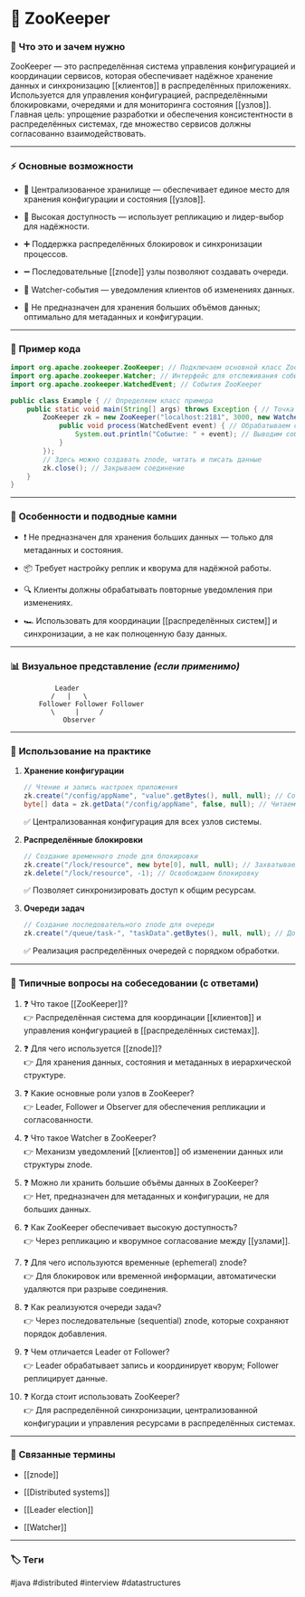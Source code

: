 # 📄 **ZooKeeper**

### 📝 **Что это и зачем нужно**

ZooKeeper — это распределённая система управления конфигурацией и координации сервисов, которая обеспечивает надёжное хранение данных и синхронизацию [[клиентов]] в распределённых приложениях. Используется для управления конфигурацией, распределёнными блокировками, очередями и для мониторинга состояния [[узлов]].  
Главная цель: упрощение разработки и обеспечения консистентности в распределённых системах, где множество сервисов должны согласованно взаимодействовать.

---

### ⚡ **Основные возможности**

- 📍 Централизованное хранилище — обеспечивает единое место для хранения конфигурации и состояния [[узлов]].
    
- 🔑 Высокая доступность — использует репликацию и лидер-выбор для надёжности.
    
- ➕ Поддержка распределённых блокировок и синхронизации процессов.
    
- ➖ Последовательные [[znode]] узлы позволяют создавать очереди.
    
- 🔄 Watcher-события — уведомления клиентов об изменениях данных.
    
- 🚫 Не предназначен для хранения больших объёмов данных; оптимально для метаданных и конфигурации.
    

---

### 📌 **Пример кода**

```java
import org.apache.zookeeper.ZooKeeper; // Подключаем основной класс ZooKeeper
import org.apache.zookeeper.Watcher; // Интерфейс для отслеживания событий
import org.apache.zookeeper.WatchedEvent; // События ZooKeeper

public class Example { // Определяем класс примера
    public static void main(String[] args) throws Exception { // Точка входа программы
        ZooKeeper zk = new ZooKeeper("localhost:2181", 3000, new Watcher() { // Создаём соединение с сервером
            public void process(WatchedEvent event) { // Обрабатываем события
                System.out.println("Событие: " + event); // Выводим событие
            }
        });
        // Здесь можно создавать znode, читать и писать данные
        zk.close(); // Закрываем соединение
    }
}
```

---

### 🧠 **Особенности и подводные камни**

- ❗ Не предназначен для хранения больших данных — только для метаданных и состояния.
    
- 📦 Требует настройку реплик и кворума для надёжной работы.
    
- 🔍 Клиенты должны обрабатывать повторные уведомления при изменениях.
    
- 🏎 Использовать для координации [[распределённых систем]] и синхронизации, а не как полноценную базу данных.
    

---

### 📊 **Визуальное представление** _(если применимо)_

```
           Leader
          /   |   \
       Follower Follower Follower
          \     |     /
             Observer
```

---

### 💼 **Использование на практике**

1. **Хранение конфигурации**
    
    ```java
    // Чтение и запись настроек приложения
    zk.create("/config/appName", "value".getBytes(), null, null); // Создаём znode с конфигурацией
    byte[] data = zk.getData("/config/appName", false, null); // Читаем значение
    ```
    
    ✅ Централизованная конфигурация для всех узлов системы.
    
2. **Распределённые блокировки**
    
    ```java
    // Создание временного znode для блокировки
    zk.create("/lock/resource", new byte[0], null, null); // Захватываем блокировку
    zk.delete("/lock/resource", -1); // Освобождаем блокировку
    ```
    
    ✅ Позволяет синхронизировать доступ к общим ресурсам.
    
3. **Очереди задач**
    
    ```java
    // Создание последовательного znode для очереди
    zk.create("/queue/task-", "taskData".getBytes(), null, null); // Добавляем задачу в очередь
    ```
    
    ✅ Реализация распределённых очередей с порядком обработки.
    

---

### 🎯 **Типичные вопросы на собеседовании (с ответами)**

1. ❓ Что такое [[ZooKeeper]]?  
    👉 Распределённая система для координации [[клиентов]] и управления конфигурацией в [[распределённых системах]].
    
2. ❓ Для чего используется [[znode]]?  
    👉 Для хранения данных, состояния и метаданных в иерархической структуре.
    
3. ❓ Какие основные роли узлов в ZooKeeper?  
    👉 Leader, Follower и Observer для обеспечения репликации и согласованности.
    
4. ❓ Что такое Watcher в ZooKeeper?  
    👉 Механизм уведомлений [[клиентов]] об изменении данных или структуры znode.
    
5. ❓ Можно ли хранить большие объёмы данных в ZooKeeper?  
    👉 Нет, предназначен для метаданных и конфигурации, не для больших данных.
    
6. ❓ Как ZooKeeper обеспечивает высокую доступность?  
    👉 Через репликацию и кворумное согласование между [[узлами]].
    
7. ❓ Для чего используются временные (ephemeral) znode?  
    👉 Для блокировок или временной информации, автоматически удаляются при разрыве соединения.
    
8. ❓ Как реализуются очереди задач?  
    👉 Через последовательные (sequential) znode, которые сохраняют порядок добавления.
    
9. ❓ Чем отличается Leader от Follower?  
    👉 Leader обрабатывает запись и координирует кворум; Follower реплицирует данные.
    
10. ❓ Когда стоит использовать ZooKeeper?  
    👉 Для распределённой синхронизации, централизованной конфигурации и управления ресурсами в распределённых системах.
    

---

### 🔗 **Связанные термины**

- [[znode]]
    
- [[Distributed systems]]
    
- [[Leader election]]
    
- [[Watcher]]
    

---

### 🏷 **Теги**

#java #distributed #interview #datastructures